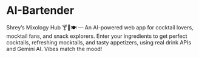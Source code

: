 # AI-Bartender
Shrey’s Mixology Hub 🍸🍹🍽️ — An AI-powered web app for cocktail lovers, mocktail fans, and snack explorers. Enter your ingredients to get perfect cocktails, refreshing mocktails, and tasty appetizers, using real drink APIs and Gemini AI. Vibes match the mood!
